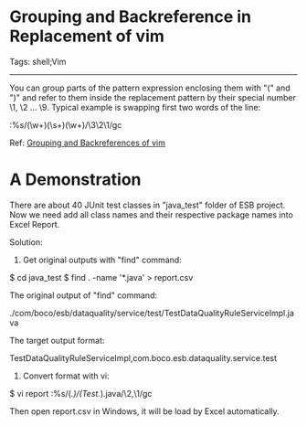 # Grouping and Backreference in Replacement of vim
Tags: shell;Vim

------

You can group parts of the pattern expression enclosing them with "\(" and "\)" and refer to them inside the replacement pattern by their special number \1, \2 ... \9. Typical example is swapping first two words of the line:

 

 :%s/(\w\+\)\(\s\+\)\(\w\+\)/\3\2\1/gc

 

Ref: [Grouping and Backreferences of vim](http://vimregex.com/#backreferences)

 

# A Demonstration

 

There are about 40 JUnit test classes in "java_test" folder of ESB project. Now we need add all class names and their respective package names into Excel Report.

 

Solution:

 

1. Get original outputs with "find" command:

 

 $ cd java_test 
 $ find . -name '*.java' > report.csv 

 

The original output of "find" command:

 

./com/boco/esb/dataquality/service/test/TestDataQualityRuleServiceImpl.java

 

The target output format:

 

TestDataQualityRuleServiceImpl,com.boco.esb.dataquality.service.test

 

1. Convert format with vi:

 

 $ vi report 
 :%s/\(.*\)\/\(Test.*\)\.java/\2,\1/gc 

 

Then open report.csv in Windows, it will be load by Excel automatically.
